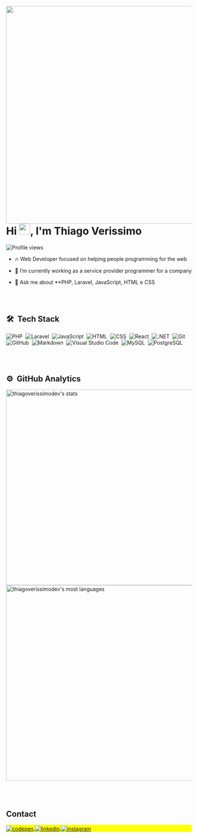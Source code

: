 <img align="right" height="590em" src="https://raw.githubusercontent.com/gist/thiagoverissimodev/fb21dc189db5b9d12787551c7b5c0f8a/raw/12792de6f8225033b7b1f2ef48f9da57d0879a51/thiagodev-github-card.svg"/>
<h1 align="left">Hi <img src="https://raw.githubusercontent.com/kaueMarques/kaueMarques/master/hi.gif" height="30px">, I'm Thiago Verissimo</h1>
<p align="left"> <img src="https://komarev.com/ghpvc/?username=thiagoverissimodev&color=yellow" alt="Profile views" /> </p>

- 🔥 Web Developer focused on helping people programming for the web

- 🔭 I’m currently working as a service provider programmer for a company

- 💬 Ask me about **PHP, Laravel, JavaScript, HTML e CSS

<br><br>

## 🛠 &nbsp;Tech Stack
![PHP](https://img.shields.io/badge/-PHP-05122A?style=flat&logo=php)&nbsp;
![Laravel](https://img.shields.io/badge/-Laravel-05122A?style=flat&logo=laravel)&nbsp;
![JavaScript](https://img.shields.io/badge/-JavaScript-05122A?style=flat&logo=javascript)&nbsp;
![HTML](https://img.shields.io/badge/-HTML-05122A?style=flat&logo=HTML5)&nbsp;
![CSS](https://img.shields.io/badge/-CSS-05122A?style=flat&logo=CSS3&logoColor=1572B6)&nbsp;
![React](https://img.shields.io/badge/-React-05122A?style=flat&logo=react)&nbsp;
![.NET](https://img.shields.io/badge/-.Net-05122A?style=flat&logo=dotnet)&nbsp;
![Git](https://img.shields.io/badge/-Git-05122A?style=flat&logo=git)&nbsp;
![GitHub](https://img.shields.io/badge/-GitHub-05122A?style=flat&logo=github)&nbsp;
![Markdown](https://img.shields.io/badge/-Markdown-05122A?style=flat&logo=markdown)&nbsp;
![Visual Studio Code](https://img.shields.io/badge/-Visual%20Studio%20Code-05122A?style=flat&logo=visual-studio-code&logoColor=007ACC)&nbsp;
![MySQL](https://img.shields.io/badge/-MySQL-05122A?style=flat&logo=mysql)&nbsp;
![PostgreSQL](https://img.shields.io/badge/-PostgreSQL-05122A?style=flat&logo=postgresql)&nbsp;

<br><br>

## ⚙️ &nbsp;GitHub Analytics

<p align="left">
<img width="530em" src="https://github-readme-stats.vercel.app/api?username=thiagoverissimodev&show_icons=true&theme=dark" alt="thiagoverissimodev's stats"/>
<img width="530em" src="https://github-readme-stats.vercel.app/api/top-langs/?username=thiagoverissimodev&layout=compact&theme=dark" alt="thiagoverissimodev's most languages"/>
</p>
  

<br><br>

## Contact

<p align="left" style="background:yellow">
<a href="	https://medium.com/@thiagoverissimodev" target="_blank">
  <img align="center" src="https://img.shields.io/badge/-thiagoverissimodev-05122A?style=flat&logo=medium" alt="codepen"/>
</a>
<a href="https://www.linkedin.com/in/thiagoverissimodev/" target="_blank">
  <img align="center" src="https://img.shields.io/badge/-thiagoverissimodev-05122A?style=flat&logo=linkedin" alt="linkedin"/>
</a>
<a href="https://www.instagram.com/thiagoverissimodev/" target="_blank">
 <img align="center" src="https://img.shields.io/badge/-thiagoverissimodev-05122A?style=flat&logo=instagram" alt="instagram"/>
</a>
</p>
